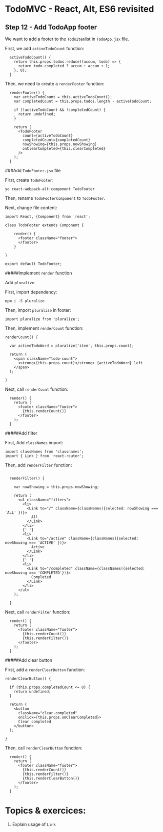 
# TodoMVC - React, Alt, ES6 revisited


## Step 12 - Add TodoApp footer

We want to add a footer to the `TodoItem`list in `TodoApp.jsx` file.

First, we add `activeTodoCount` function:

```
  activeTodoCount() {
    return this.props.todos.reduce((accum, todo) => {
      return todo.completed ? accum : accum + 1;
    }, 0);
  }
```

Then, we need to create a `renderFooter` function:
```
  renderFooter() {
    var activeTodoCount = this.activeTodoCount();
    var completedCount = this.props.todos.length - activeTodoCount;

    if (!activeTodoCount && !completedCount) {
      return undefined;
    }

    return (
      <TodoFooter
        count={activeTodoCount}
        completedCount={completedCount}
        nowShowing={this.props.nowShowing}
        onClearCompleted={this.clearCompleted}
      />
    );
  }
```

###Add `TodoFooter.jsx` file

First, create `TodoFooter`:
```
yo react-webpack-alt:component TodoFooter
```

Then, rename `TodoFooterComponent` to `TodoFooter`.

Next, change file content:

``` 
import React, {Component} from 'react';

class TodoFooter extends Component {

    render() {
      <footer className="footer">
      </footer>
    }

}

export default TodoFooter;
``` 


#####Implement `render` function

Add `pluralize`:

First, import dependency:

``` 
npm i -S pluralize
``` 

Then, import `pluralize` in footer:

``` 
import pluralize from 'pluralize';
``` 

Then, implement `renderCount` function:

``` 
renderCount() {

  var activeTodoWord = pluralize('item', this.props.count);

  return (
    <span className="todo-count">
      <strong>{this.props.count}</strong> {activeTodoWord} left
    </span>
  );

}
```

Next, call `renderCount` function:

```
  render() {
    return (
      <footer className="footer">
        {this.renderCount()}
      </footer>
    );
  }
```

#####Add filter

First, Add `classNames` import:

``` 
import classNames from 'classnames';
import { Link } from 'react-router';
``` 

Then, add `renderFilter` function:

```

  renderFilter() {

    var nowShowing = this.props.nowShowing;

    return (
      <ul className="filters">
        <li>
          <Link to="/" className={classNames({selected: nowShowing === 'ALL' })}>
            All
          </Link>
        </li>
        {' '}
        <li>
          <Link to="/active" className={classNames({selected: nowShowing === 'ACTIVE' })}>
            Active
          </Link>
        </li>
        {' '}
        <li>
          <Link to="/completed" className={classNames({selected: nowShowing === 'COMPLETED'})}>
            Completed
          </Link>
        </li>
      </ul>
    );

  }
```

Next, call `renderFilter` function:

```
  render() {
    return (
      <footer className="footer">
        {this.renderCount()}
        {this.renderFilter()}
      </footer>
    );
  }
```


#####Add clear button

First, add a `renderClearButton` function:

``` 
renderClearButton() {

  if (this.props.completedCount <= 0) {
    return undefined;
  }

  return (
    <button
      className="clear-completed"
      onClick={this.props.onClearCompleted}>
      Clear completed
    </button>
  );

}
``` 

Then, call `renderClearButton` function:

```
  render() {
    return (
      <footer className="footer">
        {this.renderCount()}
        {this.renderFilter()}
        {this.renderClearButton()}
      </footer>
    );
  }
```

# Topics & exercices:

1. Explain usage of `Link`

